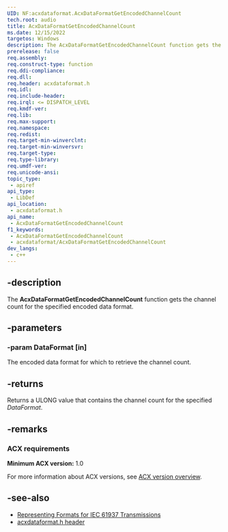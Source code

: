 ```yaml
---
UID: NF:acxdataformat.AcxDataFormatGetEncodedChannelCount
tech.root: audio
title: AcxDataFormatGetEncodedChannelCount
ms.date: 12/15/2022
targetos: Windows
description: The AcxDataFormatGetEncodedChannelCount function gets the channel count for the specified encoded data format.
prerelease: false
req.assembly: 
req.construct-type: function
req.ddi-compliance: 
req.dll: 
req.header: acxdataformat.h
req.idl: 
req.include-header: 
req.irql: <= DISPATCH_LEVEL
req.kmdf-ver: 
req.lib: 
req.max-support: 
req.namespace: 
req.redist: 
req.target-min-winverclnt: 
req.target-min-winversvr: 
req.target-type: 
req.type-library: 
req.umdf-ver: 
req.unicode-ansi: 
topic_type:
 - apiref
api_type:
 - LibDef
api_location:
 - acxdataformat.h
api_name:
 - AcxDataFormatGetEncodedChannelCount
f1_keywords:
 - AcxDataFormatGetEncodedChannelCount
 - acxdataformat/AcxDataFormatGetEncodedChannelCount
dev_langs:
 - c++
---
```


## -description

The **AcxDataFormatGetEncodedChannelCount** function gets the channel count for the specified encoded data format.

## -parameters

### -param DataFormat [in]

The encoded data format for which to retrieve the channel count.

## -returns

Returns a ULONG value that contains the channel count for the specified *DataFormat*.

## -remarks

### ACX requirements

**Minimum ACX version:** 1.0

For more information about ACX versions, see [ACX version overview](/windows-hardware/drivers/audio/acx-version-overview).

## -see-also

- [Representing Formats for IEC 61937 Transmissions](/windows/win32/coreaudio/representing-formats-for-iec-61937-transmissions)
- [acxdataformat.h header](index.md)
